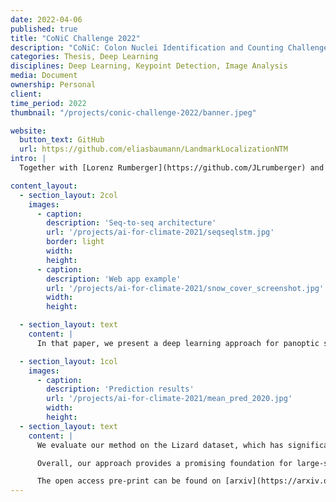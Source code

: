 ```yaml
---
date: 2022-04-06
published: true
title: "CoNiC Challenge 2022"
description: "CoNiC: Colon Nuclei Identification and Counting Challenge 2022"
categories: Thesis, Deep Learning
disciplines: Deep Learning, Keypoint Detection, Image Analysis
media: Document
ownership: Personal
client:
time_period: 2022
thumbnail: "/projects/conic-challenge-2022/banner.jpeg"

website:
  button_text: GitHub
  url: https://github.com/eliasbaumann/LandmarkLocalizationNTM
intro: |
  Together with [Lorenz Rumberger](https://github.com/JLrumberger) and [Peter Hirsch](https://github.com/abred), in 2022 we took part in the CoNiC: Colon Nuclei Identification and Counting Challenge where we placed second. Our work led to a method short paper published at ISBI 2022.

content_layout:
  - section_layout: 2col
    images:
      - caption:
        description: 'Seq-to-seq architecture'
        url: '/projects/ai-for-climate-2021/seqseqlstm.jpg'
        border: light
        width:
        height:
      - caption:
        description: 'Web app example'
        url: '/projects/ai-for-climate-2021/snow_cover_screenshot.jpg'
        width:
        height:

  - section_layout: text
    content: |
      In that paper, we present a deep learning approach for panoptic segmentation of nuclei in H&E-stained histopathology images, developed for the CoNIC Challenge. The challenge involves highly imbalanced data, with some cell types being extremely rare. To address this, we propose a weighted loss function and integrate it with a state-of-the-art nuclei instance segmentation model in a Hovernet-like architecture. Key innovations include importance sampling to prioritize rare classes and a weighted focal loss to handle pixel-level class imbalance. We also use a three-label model for instance segmentation, predicting nucleus interiors, boundaries, and background, along with an auxiliary task of regressing nucleus center-point vectors.

  - section_layout: 1col
    images:
      - caption:
        description: 'Prediction results'
        url: '/projects/ai-for-climate-2021/mean_pred_2020.jpg'
        width:
        height:
  - section_layout: text
    content: |
      We evaluate our method on the Lizard dataset, which has significant class imbalance. Our experiments show that importance sampling and loss weighting improve performance, especially for rare cell types. The model achieves strong results on both nuclear segmentation and classification tasks, with the EfficientNet-L2 backbone outperforming smaller architectures.

      Overall, our approach provides a promising foundation for large-scale investigations into cellular composition and tumor microenvironments.

      The open access pre-print can be found on [arxiv](https://arxiv.org/pdf/2203.11692).
---
```







